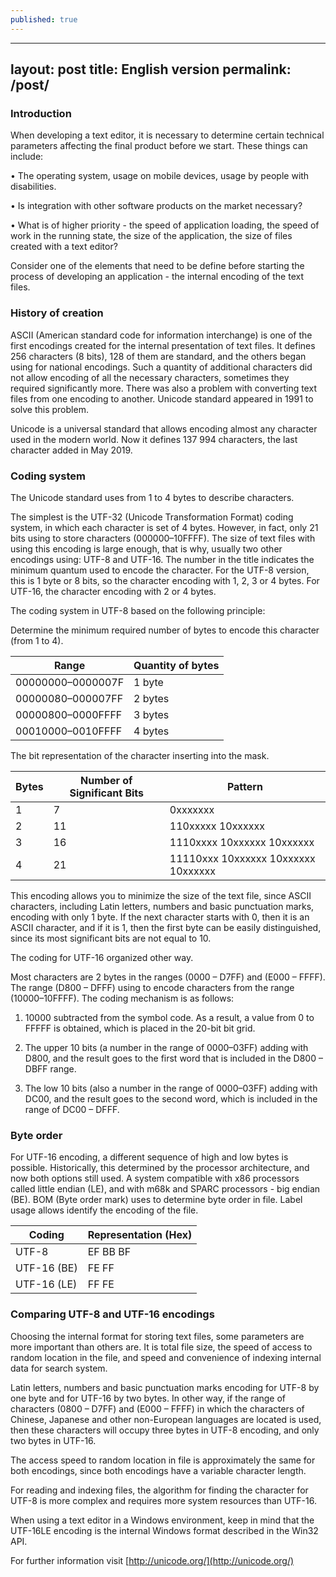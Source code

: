 ```yaml
---
published: true
---
```

---
layout: post
title: English version
permalink: /post/
---
### Introduction

When developing a text editor, it is necessary to determine certain technical parameters affecting the final product before we start. These things can include:

• The operating system, usage on mobile devices, usage by people with disabilities.

• Is integration with other software products on the market necessary?

• What is of higher priority - the speed of application loading, the speed of work in the running state, the size of the application, the size of files created with a text editor?

Consider one of the elements that need to be define before starting the process of developing an application - the internal encoding of the text files.

### History of creation

ASCII (American standard code for information interchange) is one of the first encodings created for the internal presentation of text files. It defines 256 characters (8 bits), 128 of them are standard, and the others began using for national encodings. Such a quantity of additional characters did not allow encoding of all the necessary characters, sometimes they required significantly more. There was also a problem with converting text files from one encoding to another. Unicode standard appeared in 1991 to solve this problem.

Unicode is a universal standard that allows encoding almost any character used in the modern world. Now it defines 137 994 characters, the last character added in May 2019.

### Coding system

The Unicode standard uses from 1 to 4 bytes to describe characters.

The simplest is the UTF-32 (Unicode Transformation Format) coding system, in which each character is set of 4 bytes. However, in fact, only 21 bits using to store characters (000000–10FFFF). The size of text files with using this encoding is large enough, that is why, usually two other encodings using: UTF-8 and UTF-16. The number in the title indicates the minimum quantum used to encode the character. For the UTF-8 version, this is 1 byte or 8 bits, so the character encoding with 1, 2, 3 or 4 bytes. For UTF-16, the character encoding with 2 or 4 bytes.

The coding system in UTF-8 based on the following principle:

Determine the minimum required number of bytes to encode this character (from 1 to 4).

| Range | Quantity of bytes |
| --- | --- |
| 00000000–0000007F | 1 byte |
| 00000080–000007FF | 2 bytes |
| 00000800–0000FFFF | 3 bytes |
| 00010000–0010FFFF | 4 bytes |

The bit representation of the character inserting into the mask.

| Bytes | Number of Significant Bits | Pattern |
| --- | --- | --- |
| 1 | 7 | 0xxxxxxx |
| 2 | 11 | 110xxxxx 10xxxxxx |
| 3 | 16 | 1110xxxx 10xxxxxx 10xxxxxx |
| 4 | 21 | 11110xxx 10xxxxxx 10xxxxxx 10xxxxxx |

This encoding allows you to minimize the size of the text file, since ASCII characters, including Latin letters, numbers and basic punctuation marks, encoding with only 1 byte. If the next character starts with 0, then it is an ASCII character, and if it is 1, then the first byte can be easily distinguished, since its most significant bits are not equal to 10.

The coding for UTF-16 organized other way.

Most characters are 2 bytes in the ranges (0000 – D7FF) and (E000 – FFFF). The range (D800 – DFFF) using to encode characters from the range (10000–10FFFF). The coding mechanism is as follows:

1. 10000 subtracted from the symbol code. As a result, a value from 0 to FFFFF is obtained, which is placed in the 20-bit bit grid.

2. The upper 10 bits (a number in the range of 0000–03FF) adding with D800, and the result goes to the first word that is included in the D800 – DBFF range.

3. The low 10 bits (also a number in the range of 0000–03FF) adding with DC00, and the result goes to the second word, which is included in the range of DC00 – DFFF.

### Byte order

For UTF-16 encoding, a different sequence of high and low bytes is possible. Historically, this determined by the processor architecture, and now both options still used. A system compatible with x86 processors called little endian (LE), and with m68k and SPARC processors - big endian (BE). BOM (Byte order mark) uses to determine byte order in file. Label usage allows identify the encoding of the file.

| Coding | Representation (Hex) |
| --- | --- |
| UTF-8 | EF BB BF |
| UTF-16 (BE) | FE FF |
| UTF-16 (LE) | FF FE |

### Comparing UTF-8 and UTF-16 encodings

Choosing the internal format for storing text files, some parameters are more important than others are. It is total file size, the speed of access to random location in the file, and speed and convenience of indexing internal data for search system.

Latin letters, numbers and basic punctuation marks encoding for UTF-8 by one byte and for UTF-16 by two bytes. In other way, if the range of characters (0800 – D7FF) and (E000 – FFFF) in which the characters of Chinese, Japanese and other non-European languages ​​are located is used, then these characters will occupy three bytes in UTF-8 encoding, and only two bytes in UTF-16.

The access speed to random location in file is approximately the same for both encodings, since both encodings have a variable character length.

For reading and indexing files, the algorithm for finding the character for UTF-8 is more complex and requires more system resources than UTF-16.

When using a text editor in a Windows environment, keep in mind that the UTF-16LE encoding is the internal Windows format described in the Win32 API.

For further information visit [http://unicode.org/](http://unicode.org/)
